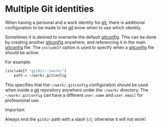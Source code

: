 # Multiple Git identities

When having a personal and a work identity for [git](/git.md), there is additional configuration to be made to let [git](/git.md) know when to use which identity.

Sometimes it is desired to overwrite the default [gitconfig](/gitconfig.md).
This can be done by creating another [gitconfig](/gitconfig.md) anywhere, and referencing it in the main [gitconfig](/gitconfig.md) file.
The `includeIf` option is used to specify when a [gitconfig](/gitconfig.md) file should be active.

For example:

```sh
[includeIf "gitdir:~/work/"]
    path = ~/work/.gitconfig
```

This specifies that the `~/work/.gitconfig` configuration should be used when inside a [git](/git.md) repository anywhere under the `~/work/` directory.
The `~/work/.gitconfig` can have a different `user.name` and `user.email` for professional use.

> [!IMPORTANT]
> Always end the `gitdir` path with a slash (`/`), otherwise it will not work!

